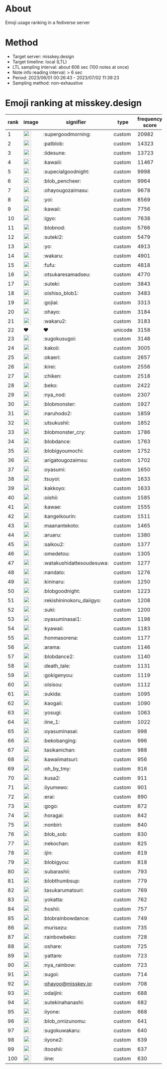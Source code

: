 # About
Emoji usage ranking in a fediverse server

# Method
- Target server: misskey.design
- Target timeline: local (LTL)
- LTL sampling interval: about 606 sec (100 notes at once)
- Note info reading interval: > 6 sec
- Period: 2023/06/01 00:26:43 - 2023/07/02 11:39:23 
- Sampling method: non-exhaustive

# Emoji ranking at misskey.design

|rank|image|signifier|type|frequency score|
|----|----|----|----|----|
|1|<img height="24" src="https://misskey.design/emoji/supergoodmorning.webp">|:supergoodmorning:|custom|20982|
|2|<img height="24" src="https://misskey.design/emoji/patblob.webp">|:patblob:|custom|14323|
|3|<img height="24" src="https://misskey.design/emoji/iidesune.webp">|:iidesune:|custom|13723|
|4|<img height="24" src="https://misskey.design/emoji/kawaiii.webp">|:kawaiii:|custom|11467|
|5|<img height="24" src="https://misskey.design/emoji/supecialgoodnight.webp">|:supecialgoodnight:|custom|9998|
|6|<img height="24" src="https://misskey.design/emoji/blob_pencheer.webp">|:blob_pencheer:|custom|9964|
|7|<img height="24" src="https://misskey.design/emoji/ohayougozaimasu.webp">|:ohayougozaimasu:|custom|9678|
|8|<img height="24" src="https://misskey.design/emoji/yoi.webp">|:yoi:|custom|8569|
|9|<img height="24" src="https://misskey.design/emoji/kawaii.webp">|:kawaii:|custom|7756|
|10|<img height="24" src="https://misskey.design/emoji/igyo.webp">|:igyo:|custom|7638|
|11|<img height="24" src="https://misskey.design/emoji/blobnod.webp">|:blobnod:|custom|5766|
|12|<img height="24" src="https://misskey.design/emoji/suteki2.webp">|:suteki2:|custom|5479|
|13|<img height="24" src="https://misskey.design/emoji/yo.webp">|:yo:|custom|4913|
|14|<img height="24" src="https://misskey.design/emoji/wakaru.webp">|:wakaru:|custom|4901|
|15|<img height="24" src="https://misskey.design/emoji/fufu.webp">|:fufu:|custom|4818|
|16|<img height="24" src="https://misskey.design/emoji/otsukaresamadseu.webp">|:otsukaresamadseu:|custom|4770|
|17|<img height="24" src="https://misskey.design/emoji/suteki.webp">|:suteki:|custom|3843|
|18|<img height="24" src="https://misskey.design/emoji/oishiso_blob1.webp">|:oishiso_blob1:|custom|3483|
|19|<img height="24" src="https://misskey.design/emoji/gojiai.webp">|:gojiai:|custom|3313|
|20|<img height="24" src="https://misskey.design/emoji/ohayo.webp">|:ohayo:|custom|3184|
|21|<img height="24" src="https://misskey.design/emoji/wakaru2.webp">|:wakaru2:|custom|3183|
|22|❤|❤|unicode|3158|
|23|<img height="24" src="https://misskey.design/emoji/sugokusugoi.webp">|:sugokusugoi:|custom|3148|
|24|<img height="24" src="https://misskey.design/emoji/kakoii.webp">|:kakoii:|custom|3005|
|25|<img height="24" src="https://misskey.design/emoji/okaeri.webp">|:okaeri:|custom|2657|
|26|<img height="24" src="https://misskey.design/emoji/kirei.webp">|:kirei:|custom|2556|
|27|<img height="24" src="https://misskey.design/emoji/chiken.webp">|:chiken:|custom|2518|
|28|<img height="24" src="https://misskey.design/emoji/beko.webp">|:beko:|custom|2422|
|29|<img height="24" src="https://misskey.design/emoji/nya_nod.webp">|:nya_nod:|custom|2307|
|30|<img height="24" src="https://misskey.design/emoji/blobmonster.webp">|:blobmonster:|custom|1927|
|31|<img height="24" src="https://misskey.design/emoji/naruhodo2.webp">|:naruhodo2:|custom|1859|
|32|<img height="24" src="https://misskey.design/emoji/utsukushii.webp">|:utsukushii:|custom|1852|
|33|<img height="24" src="https://misskey.design/emoji/blobmonster_cry.webp">|:blobmonster_cry:|custom|1786|
|34|<img height="24" src="https://misskey.design/emoji/blobdance.webp">|:blobdance:|custom|1763|
|35|<img height="24" src="https://misskey.design/emoji/blobigyoumochi.webp">|:blobigyoumochi:|custom|1752|
|36|<img height="24" src="https://misskey.design/emoji/arigatougozaimsu.webp">|:arigatougozaimsu:|custom|1702|
|37|<img height="24" src="https://misskey.design/emoji/oyasumi.webp">|:oyasumi:|custom|1650|
|38|<img height="24" src="https://misskey.design/emoji/tsuyoi.webp">|:tsuyoi:|custom|1633|
|39|<img height="24" src="https://misskey.design/emoji/kakkoyo.webp">|:kakkoyo:|custom|1633|
|40|<img height="24" src="https://misskey.design/emoji/oishii.webp">|:oishii:|custom|1585|
|41|<img height="24" src="https://misskey.design/emoji/kawae.webp">|:kawae:|custom|1555|
|42|<img height="24" src="https://misskey.design/emoji/kangeikourin.webp">|:kangeikourin:|custom|1511|
|43|<img height="24" src="https://misskey.design/emoji/maanantekoto.webp">|:maanantekoto:|custom|1465|
|44|<img height="24" src="https://misskey.design/emoji/aruaru.webp">|:aruaru:|custom|1380|
|45|<img height="24" src="https://misskey.design/emoji/saikou2.webp">|:saikou2:|custom|1377|
|46|<img height="24" src="https://misskey.design/emoji/omedetou.webp">|:omedetou:|custom|1305|
|47|<img height="24" src="https://misskey.design/emoji/watakushidattesoudesuwa.webp">|:watakushidattesoudesuwa:|custom|1277|
|48|<img height="24" src="https://misskey.design/emoji/nandato.webp">|:nandato:|custom|1276|
|49|<img height="24" src="https://misskey.design/emoji/kininaru.webp">|:kininaru:|custom|1250|
|50|<img height="24" src="https://misskey.design/emoji/blobgoodnight.webp">|:blobgoodnight:|custom|1223|
|51|<img height="24" src="https://misskey.design/emoji/rekishininokoru_daiigyo.webp">|:rekishininokoru_daiigyo:|custom|1208|
|52|<img height="24" src="https://misskey.design/emoji/suki.webp">|:suki:|custom|1200|
|53|<img height="24" src="https://misskey.design/emoji/oyasuminasai1.webp">|:oyasuminasai1:|custom|1198|
|54|<img height="24" src="https://misskey.design/emoji/kyawaii.webp">|:kyawaii:|custom|1183|
|55|<img height="24" src="https://misskey.design/emoji/honmasorena.webp">|:honmasorena:|custom|1177|
|56|<img height="24" src="https://misskey.design/emoji/arama.webp">|:arama:|custom|1146|
|57|<img height="24" src="https://misskey.design/emoji/blobdance2.webp">|:blobdance2:|custom|1140|
|58|<img height="24" src="https://misskey.design/emoji/death_tale.webp">|:death_tale:|custom|1131|
|59|<img height="24" src="https://misskey.design/emoji/gokigenyou.webp">|:gokigenyou:|custom|1119|
|60|<img height="24" src="https://misskey.design/emoji/oisisou.webp">|:oisisou:|custom|1112|
|61|<img height="24" src="https://misskey.design/emoji/sukida.webp">|:sukida:|custom|1095|
|62|<img height="24" src="https://misskey.design/emoji/kaogaii.webp">|:kaogaii:|custom|1090|
|63|<img height="24" src="https://misskey.design/emoji/yosugi.webp">|:yosugi:|custom|1063|
|64|<img height="24" src="https://misskey.design/emoji/iine_1.webp">|:iine_1:|custom|1022|
|65|<img height="24" src="https://misskey.design/emoji/oyasuminasai.webp">|:oyasuminasai:|custom|998|
|66|<img height="24" src="https://misskey.design/emoji/bekobanging.webp">|:bekobanging:|custom|996|
|67|<img height="24" src="https://misskey.design/emoji/tasikanichan.webp">|:tasikanichan:|custom|988|
|68|<img height="24" src="https://misskey.design/emoji/kawaiimatsuri.webp">|:kawaiimatsuri:|custom|956|
|69|<img height="24" src="https://misskey.design/emoji/oh_by_tmy.webp">|:oh_by_tmy:|custom|916|
|70|<img height="24" src="https://misskey.design/emoji/kusa2.webp">|:kusa2:|custom|911|
|71|<img height="24" src="https://misskey.design/emoji/iiyumewo.webp">|:iiyumewo:|custom|901|
|72|<img height="24" src="https://misskey.design/emoji/erai.webp">|:erai:|custom|890|
|73|<img height="24" src="https://misskey.design/emoji/gogo.webp">|:gogo:|custom|872|
|74|<img height="24" src="https://misskey.design/emoji/horagai.webp">|:horagai:|custom|842|
|75|<img height="24" src="https://misskey.design/emoji/nonbiri.webp">|:nonbiri:|custom|840|
|76|<img height="24" src="https://misskey.design/emoji/blob_sob.webp">|:blob_sob:|custom|830|
|77|<img height="24" src="https://misskey.design/emoji/nekochan.webp">|:nekochan:|custom|825|
|78|<img height="24" src="https://misskey.design/emoji/ijin.webp">|:ijin:|custom|819|
|79|<img height="24" src="https://misskey.design/emoji/blobigyou.webp">|:blobigyou:|custom|818|
|80|<img height="24" src="https://misskey.design/emoji/subarashii.webp">|:subarashii:|custom|793|
|81|<img height="24" src="https://misskey.design/emoji/blobthumbsup.webp">|:blobthumbsup:|custom|779|
|82|<img height="24" src="https://misskey.design/emoji/tasukarumatsuri.webp">|:tasukarumatsuri:|custom|769|
|83|<img height="24" src="https://misskey.design/emoji/yokatta.webp">|:yokatta:|custom|762|
|84|<img height="24" src="https://misskey.design/emoji/hoshii.webp">|:hoshii:|custom|757|
|85|<img height="24" src="https://misskey.design/emoji/blobrainbowdance.webp">|:blobrainbowdance:|custom|749|
|86|<img height="24" src="https://misskey.design/emoji/murisezu.webp">|:murisezu:|custom|735|
|87|<img height="24" src="https://misskey.design/emoji/rainbowbeko.webp">|:rainbowbeko:|custom|728|
|88|<img height="24" src="https://misskey.design/emoji/oshare.webp">|:oshare:|custom|725|
|89|<img height="24" src="https://misskey.design/emoji/yattare.webp">|:yattare:|custom|723|
|90|<img height="24" src="https://misskey.design/emoji/nya_rainbow.webp">|:nya_rainbow:|custom|723|
|91|<img height="24" src="https://misskey.design/emoji/sugoi.webp">|:sugoi:|custom|714|
|92|<img height="24" src="https://misskey.design/emoji/ohayoo.webp">|:ohayoo@misskey.io:|custom|708|
|93|<img height="24" src="https://misskey.design/emoji/odaijini.webp">|:odaijini:|custom|688|
|94|<img height="24" src="https://misskey.design/emoji/sutekinahanashi.webp">|:sutekinahanashi:|custom|682|
|95|<img height="24" src="https://misskey.design/emoji/iiyone.webp">|:iiyone:|custom|668|
|96|<img height="24" src="https://misskey.design/emoji/blob_omizunomu.webp">|:blob_omizunomu:|custom|641|
|97|<img height="24" src="https://misskey.design/emoji/sugokuwakaru.webp">|:sugokuwakaru:|custom|640|
|98|<img height="24" src="https://misskey.design/emoji/iiyone2.webp">|:iiyone2:|custom|639|
|99|<img height="24" src="https://misskey.design/emoji/itooshii.webp">|:itooshii:|custom|637|
|100|<img height="24" src="https://misskey.design/emoji/iine.webp">|:iine:|custom|630|

